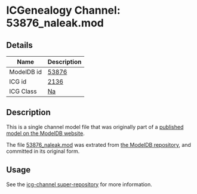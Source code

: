 # ICGenealogy Channel: 53876\_naleak.mod

## Details

Name | Description
---- | -----------
ModelDB id | [53876](http://senselab.med.yale.edu/ModelDB/ShowModel.cshtml?model=53876)
ICG id | [2136](http://icg.neurotheory.ox.ac.uk/channels/2/2136)
ICG Class | [Na](http://icg.neurotheory.ox.ac.uk/channels/2)

## Description

This is a single channel model file that was originally part of a [published model on the ModelDB website](http://senselab.med.yale.edu/mModelDB/ShowModel.cshtml?model=53876).

The file [53876\_naleak.mod](53876_naleak.mod) was extrated from [the ModelDB repository](http://senselab.med.yale.edu/ModelDB/ShowModel.cshtml?model=53876), and committed in its original form.

## Usage

See the [icg-channel super-repository](https://github.com/icgenealogy/icg-channels) for more information.